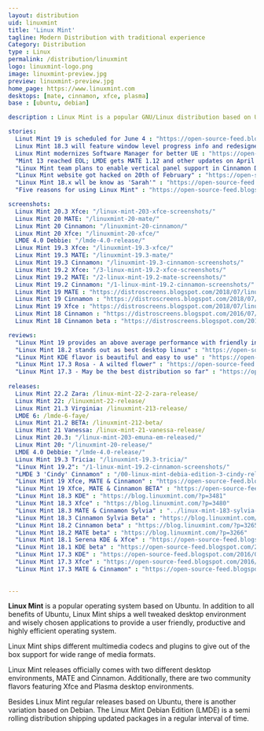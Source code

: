 ```yaml
---
layout: distribution
uid: linuxmint
title: 'Linux Mint'
tagline: Modern Distribution with traditional experience
Category: Distribution
type : Linux
permalink: /distribution/linuxmint
logo: linuxmint-logo.png
image: linuxmint-preview.jpg
preview: linuxmint-preview.jpg
home_page: https://www.linuxmint.com
desktops: [mate, cinnamon, xfce, plasma]
base : [ubuntu, debian]

description : Linux Mint is a popular GNU/Linux distribution based on Ubuntu, offering a modern yet familiar user experience.

stories:
  Linut Mint 19 is scheduled for June 4 : "https://open-source-feed.blogspot.com/2018/05/linux-mint-19-beta-is-scheduled-to.html"
  Linux Mint 18.3 will feature window level progress info and redesigned backup tool : "https://open-source-feed.blogspot.com/2017/09/linux-mint-183-will-feature-window.html"
  Linux Mint modernizes Software Manager for better UE : "https://open-source-feed.blogspot.com/2017/07/linux-mint-modernizes-software-manager.html"
  "Mint 13 reached EOL; LMDE gets MATE 1.12 and other updates on April 2017" : "https://open-source-feed.blogspot.com/2017/04/mint-13-reached-eol-lmde-gets-mate-118.html"
  "Linux Mint team plans to enable vertical panel support in Cinnamon Desktop" : "https://open-source-feed.blogspot.com/2016/10/linux-mint-team-plans-to-enable.html"
  "Linux Mint website got hacked on 20th of February" : "https://open-source-feed.blogspot.com/2016/02/linux-mint-website-got-hacked-on-20th.html" 
  "Linux Mint 18.x wll be know as 'Sarah'" : "https://open-source-feed.blogspot.com/2016/01/linux-mint-18x-wll-be-know-as-sarah.html"
  "Five reasons for using Linux Mint" : "https://open-source-feed.blogspot.com/2015/11/5-reasons-for-using-liinux-mint.html"

screenshots:
  Linux Mint 20.3 Xfce: "/linux-mint-203-xfce-screenshots/"
  Linux Mint 20 MATE: "/linuxmint-20-mate/"
  Linux Mint 20 Cinnamon: "/linuxmint-20-cinnamon/"
  Linux Mint 20 Xfce: "/linuxmint-20-xfce/"
  LMDE 4.0 Debbie: "/lmde-4.0-release/"
  Linux Mint 19.3 Xfce: "/linuxmint-19.3-xfce/"
  Linux Mint 19.3 MATE: "/linuxmint-19.3-mate/"
  Linux Mint 19.3 Cinnamon: "/linuxmint-19.3-cinnamon-screenshots/"
  Linux Mint 19.2 Xfce: "/3-linux-mint-19.2-xfce-screenshots/"
  Linux Mint 19.2 MATE: "/2-linux-mint-19.2-mate-screenshots/"
  Linux Mint 19.2 Cinnamon: "/1-linux-mint-19.2-cinnamon-screenshots/"
  Linux Mint 19 MATE : "https://distroscreens.blogspot.com/2018/07/linux-mint-19-mate-screenshots.html"
  Linux Mint 19 Cinnamon : "https://distroscreens.blogspot.com/2018/07/linux-mint-19-tara-cinnamon-edition.html"
  Linux Mint 19 Xfce : "https://distroscreens.blogspot.com/2018/07/linux-mint-19-xfce-edition-screenshots.html"
  Linux Mint 18 Cinnamon : "https://distroscreens.blogspot.com/2016/07/linux-mint-18-cinnamon-screenshots.html"
  Linux Mint 18 Cinnamon beta : "https://distroscreens.blogspot.com/2016/06/linux-mint-18-cinnamon-beta-screenshots.html"

reviews:
  "Linux Mint 19 provides an above average performance with friendly interface" : "https://open-source-feed.blogspot.com/2018/07/linux-mint-19-provides-above-average.html"
  "Linux Mint 18.2 stands out as best desktop linux" : "https://open-source-feed.blogspot.com/2017/08/linux-mint-182-stands-out-as-best.html"
  "Linux Mint KDE flavor is beautiful and easy to use" : "https://open-source-feed.blogspot.com/2017/03/linux-mint-kde-flavor-is-beautiful-and.html"
  "Linux Mint 17.3 Rosa - A wilted flower" : "https://open-source-feed.blogspot.com/2016/01/linux-mint-173-rosa-wilted-flower-review.html"
  "Linux Mint 17.3 - May be the best distribution so far" : "https://open-source-feed.blogspot.com/2015/12/linux-mint-173-may-be-best-linux-distro.html"
  
releases:
  Linux Mint 22.2 Zara: /linux-mint-22-2-zara-release/
  Linux Mint 22: /linuxmint-22-release/
  Linux Mint 21.3 Virginia: /linuxmint-213-release/
  LMDE 6: /lmde-6-faye/
  Linux Mint 21.2 BETA: /linuxmint-212-beta/
  Linux Mint 21 Vanessa: /linux-mint-21-vanessa-release/
  Linux Mint 20.3: "/linux-mint-203-emuna-em-released/"
  Linux Mint 20: "/linuxmint-20-release/"
  LMDE 4.0 Debbie: "/lmde-4.0-release/"
  Linux Mint 19.3 Tricia: "/linuxmint-19.3-tricia/"
  "Linux Mint 19.2": "/1-linux-mint-19.2-cinnamon-screenshots/"
  "LMDE 3 'Cindy' Cinnamon" : "/00-linux-mint-debia-edition-3-cindy-released/"
  "Linux Mint 19 Xfce, MATE & Cinnamon" : "https://open-source-feed.blogspot.com/2018/06/linux-mint-19-cinnamon-xfce-mate.html"
  "Linux Mint 19 Xfce, MATE & Cinnamon BETA" : "https://open-source-feed.blogspot.com/2018/06/linux-mint-19-xfce-mate-cinnamon-beta.html"
  "Linux Mint 18.3 KDE" : "https://blog.linuxmint.com/?p=3481"
  "Linux Mint 18.3 Xfce" : "https://blog.linuxmint.com/?p=3480"
  "Linux Mint 18.3 MATE & Cinnamon Sylvia" : "../linux-mint-183-sylvia-mate-and-cinnamon-editions-released/"
  "Linux Mint 18.3 Cinnamon Sylvia Beta" : "https://blog.linuxmint.com/?p=3445"
  "Linux Mint 18.2 Cinnamon beta" : "https://blog.linuxmint.com/?p=3265"
  "Linux Mint 18.2 MATE beta" : "https://blog.linuxmint.com/?p=3266"
  "Linux Mint 18.1 Serena KDE & Xfce" : "https://open-source-feed.blogspot.com/2017/01/linux-mint-181-serena-xfce-kde-editions.html"
  "Linux Mint 18.1 KDE beta" : "https://open-source-feed.blogspot.com/2017/01/linux-mint-181-kde-beta-released.html"
  "Linux Mint 17.3 KDE" : "https://open-source-feed.blogspot.com/2016/01/linux-mint-173-kde-released.html"
  "Linux Mint 17.3 Xfce" : "https://open-source-feed.blogspot.com/2016/01/linux-mint-173-rosa-xfce-released.html"
  "Linux Mint 17.3 MATE & Cinnamon" : "https://open-source-feed.blogspot.com/2015/12/linux-mint-173-rosa-cinnamonmate.html"
  
  
---
```


**Linux Mint** is a popular operating system based on Ubuntu. In addition to all benefits of Ubuntu,
Linux Mint ships a well tweaked desktop environment and wisely chosen applications to provide a user
friendly, productive and highly efficient operating system.

Linux Mint ships different multimedia codecs and plugins to give out of the box support for wide
range of media formats.

Linux Mint releases officially comes with two different desktop environments, MATE and Cinnamon.
Additionally, there are two community flavors featuring Xfce and Plasma desktop environments.

Besides Linux Mint regular releases based on Ubuntu, there is another variation based on Debian. The
Linux Mint Debian Edition (LMDE) is a semi rolling distribution shipping updated packages in a regular
interval of time.
